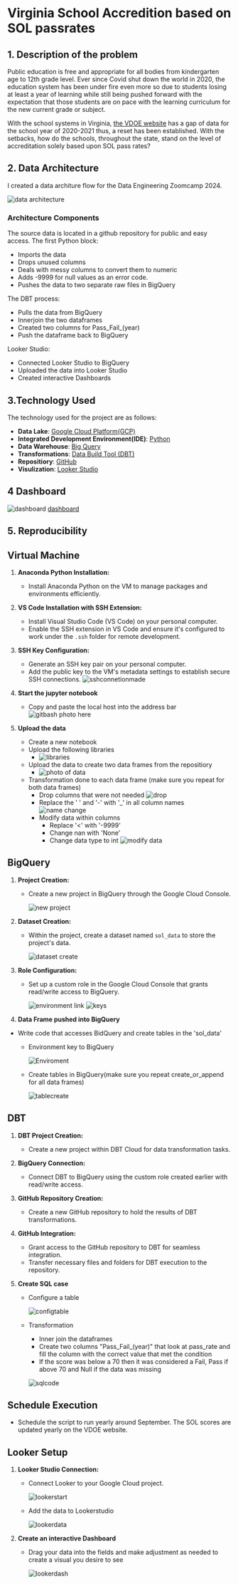 # Virginia School Accredition based on SOL passrates

## 1. Description of the problem

Public education is free and appropriate for all bodies from kindergarten age to 12th grade level.  Ever since Covid shut down the world in 2020, the education system has been under fire even more so due to students losing at least a year of learning while still being pushed forward with the expectation that those students are on pace with the learning curriculum for the new current grade or subject.

With the school systems in Virginia, [the VDOE website](https://www.doe.virginia.gov/data-policy-funding/data-reports/statistics-reports/sol-test-pass-rates-other-results) has a gap of data for the school year of 2020-2021 thus, a reset has been established.  With the setbacks, how do the schools, throughout the state, stand on the level of accreditation solely based upon SOL pass rates?


## 2. Data Architecture

I created a data architure flow for the Data Engineering Zoomcamp 2024.

![data architecture](https://github.com/Williamsrandrew86/SOL-data-project/blob/main/Images/dataArchitecture.png)

### Architecture Components

The source data is located in a github repository for public and easy access. The first Python block:

- Imports the data
- Drops unused columns
- Deals with messy columns to convert them to numeric
- Adds -9999 for null values as an error code.
- Pushes the data to two separate raw files in BigQuery

The DBT process:

- Pulls the data from BigQuery
- Innerjoin the two dataframes
- Created two columns for Pass_Fail_(year)
- Push the dataframe back to BigQuery

Looker Studio:

- Connected Looker Studio to BigQuery
- Uploaded the data into Looker Studio
- Created interactive Dashboards



## 3.Technology Used

The technology used for the project are as follows:
 - __Data Lake__: [Google Cloud Platform(GCP)](https://cloud.google.com/?hl=en)
 - __Integrated Development Environment(IDE)__: [Python](https://www.python.org/)
 - __Data Warehouse__: [Big Query](https://cloud.google.com/bigquery?_gl=1*ix9b2*_up*MQ..&gclid=CjwKCAjw5v2wBhBrEiwAXDDoJaGHHWiJhQYvl7sPTiJiaOPTcGyKB6KO2E0f43divUy7t6hBgMUWsRoCzVAQAvD_BwE&gclsrc=aw.ds#from-cloud-data-warehouse-to-an-ai-ready-data-platform)
 - __Transformations__: [Data Build Tool (DBT)](https://www.getdbt.com/)
 - __Repositiory__: [GitHub](https://github.com/)
 - __Visulization__: [Looker Studio](https://lookerstudio.google.com/)

## 4 Dashboard

![dashboard](https://github.com/Williamsrandrew86/SOL-data-project/blob/main/Images/dashboard.png)
[dashboard](https://lookerstudio.google.com/s/hdFwzPT_GC0)

## 5. Reproducibility

## Virtual Machine

1. **Anaconda Python Installation:**
   - Install Anaconda Python on the VM to manage packages and environments efficiently.

2. **VS Code Installation with SSH Extension:**
   - Install Visual Studio Code (VS Code) on your personal computer.
   - Enable the SSH extension in VS Code and ensure it's configured to work under the `.ssh` folder for remote development.

3. **SSH Key Configuration:**
   - Generate an SSH key pair on your personal computer.
   - Add the public key to the VM's metadata settings to establish secure SSH connections.
     ![sshconnetionmade](https://github.com/Williamsrandrew86/SOL-data-project/blob/main/Images/sshlogin.png)
     
4. **Start the jupyter notebook**
   - Copy and paste the local host into the address bar
     ![gitbash photo here](https://github.com/Williamsrandrew86/SOL-data-project/blob/main/Images/login%20notebook.png)

5. **Upload the data**
   - Create a new notebook
   - Upload the following libraries
     -  ![libraries](https://github.com/Williamsrandrew86/SOL-data-project/blob/main/Images/library.png)
   - Upload the data to create two data frames from the repositiory
     - ![photo of data](https://github.com/Williamsrandrew86/SOL-data-project/blob/main/Images/data%20pull.png)
   - Transformation done to each data frame (make sure you repeat for both data frames)
     - Drop columns that were not needed
       ![drop](https://github.com/Williamsrandrew86/SOL-data-project/blob/main/Images/drop%20column.png)
     - Replace the ' ' and '-' with '_' in all column names
       ![name change](https://github.com/Williamsrandrew86/SOL-data-project/blob/main/Images/mod%20column%20names.png)
     - Modify data within columns
       - Replace '<' with '-9999'
       - Change nan with 'None'
       - Change data type to int
         ![modify data](https://github.com/Williamsrandrew86/SOL-data-project/blob/main/Images/change%20values.png)
   
       
## BigQuery

1. **Project Creation:**
   - Create a new project in BigQuery through the Google Cloud Console.
     
     ![new project](https://github.com/Williamsrandrew86/SOL-data-project/blob/main/Images/adddatadet.png)
     
2. **Dataset Creation:**
   - Within the project, create a dataset named `sol_data` to store the project's data.
     
     ![dataset create](https://github.com/Williamsrandrew86/SOL-data-project/blob/main/Images/createdataset.png)
     
3. **Role Configuration:**
   - Set up a custom role in the Google Cloud Console that grants read/write access to BigQuery.
     
     ![environment link](https://github.com/Williamsrandrew86/SOL-data-project/blob/main/Images/IAM.png)
     ![keys](https://github.com/Williamsrandrew86/SOL-data-project/blob/main/Images/keys.png)

 4. **Data Frame pushed into BigQuery**
   - Write code that accesses BidQuery and create tables in the 'sol_data'
      - Environment key to BigQuery
        
        ![Enviroment](https://github.com/Williamsrandrew86/SOL-data-project/blob/main/Images/enviroment.png)
        
      - Create tables in BigQuery(make sure you repeat create_or_append for all data frames)

        ![tablecreate](https://github.com/Williamsrandrew86/SOL-data-project/blob/main/Images/table%20create.png)

## DBT

1. **DBT Project Creation:**
   - Create a new project within DBT Cloud for data transformation tasks.

2. **BigQuery Connection:**
   - Connect DBT to BigQuery using the custom role created earlier with read/write access.

3. **GitHub Repository Creation:**
   - Create a new GitHub repository to hold the results of DBT transformations.

4. **GitHub Integration:**
   - Grant access to the GitHub repository to DBT for seamless integration.
   - Transfer necessary files and folders for DBT execution to the repository.

5. **Create SQL case**
   - Configure a table

     ![configtable](https://github.com/Williamsrandrew86/SOL-data-project/blob/main/Images/configtable.png)

   - Transformation
     - Inner join the dataframes
     - Create two columns "Pass_Fail_(year)" that look at pass_rate and fill the column with the correct value that met the condition
     - If the score was below a 70 then it was considered a Fail, Pass if above 70 and Null if the data was missing

     ![sqlcode](https://github.com/Williamsrandrew86/SOL-data-project/blob/main/Images/sqlcode.png)
     
## Schedule Execution
   - Schedule the script to run yearly around September.  The SOL scores are updated yearly on the VDOE website.

## Looker Setup

1. **Looker Studio Connection:**
   - Connect Looker to your Google Cloud project.
  
     ![lookerstart](https://github.com/Williamsrandrew86/SOL-data-project/blob/main/Images/lookerstudiolink.png)

   - Add the data to Lookerstudio
  
     ![lookerdata](https://github.com/Williamsrandrew86/SOL-data-project/blob/main/Images/lookerdata.png)

 2. **Create an interactive Dashboard**
    - Drag your data into the fields and make adjustment as needed to create a visual you desire to see
   
      ![lookerdash](https://github.com/Williamsrandrew86/SOL-data-project/blob/main/Images/lookerdash.png)






